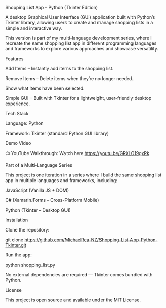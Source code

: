 Shopping List App – Python (Tkinter Edition)

A desktop Graphical User Interface (GUI) application built with Python’s Tkinter library, allowing users to create and manage shopping lists in a simple and interactive way.

This version is part of my multi-language development series, where I recreate the same shopping list app in different programming languages and frameworks to explore various approaches and showcase versatility.

Features

Add Items – Instantly add items to the shopping list.

Remove Items – Delete items when they’re no longer needed.

Show what items have been selected.

Simple GUI – Built with Tkinter for a lightweight, user-friendly desktop experience.

Tech Stack

Language: Python

Framework: Tkinter (standard Python GUI library)

Demo Video

📺 YouTube Walkthrough: Watch here https://youtu.be/GRXL019gxRk

Part of a Multi-Language Series

This project is one iteration in a series where I build the same shopping list app in multiple languages and frameworks, including:

JavaScript (Vanilla JS + DOM)

C# (Xamarin.Forms – Cross-Platform Mobile)

Python (Tkinter – Desktop GUI)


Installation

Clone the repository:

git clone https://github.com/MichaelRea-NZ/Shopping-List-App-Python-Tkinter.git


Run the app:

python shopping_list.py


No external dependencies are required — Tkinter comes bundled with Python.

License

This project is open source and available under the MIT License.

